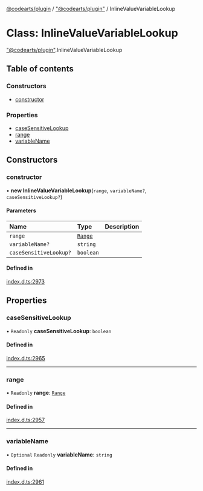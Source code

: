 [@codearts/plugin](../README.md) / ["@codearts/plugin"](../modules/_codearts_plugin_.md) / InlineValueVariableLookup

# Class: InlineValueVariableLookup

["@codearts/plugin"](../modules/_codearts_plugin_.md).InlineValueVariableLookup

## Table of contents

### Constructors

- [constructor](codearts_plugin_.InlineValueVariableLookup.md#constructor)

### Properties

- [caseSensitiveLookup](codearts_plugin_.InlineValueVariableLookup.md#casesensitivelookup)
- [range](codearts_plugin_.InlineValueVariableLookup.md#range)
- [variableName](codearts_plugin_.InlineValueVariableLookup.md#variablename)

## Constructors

### constructor

• **new InlineValueVariableLookup**(`range`, `variableName?`, `caseSensitiveLookup?`)

#### Parameters

| Name | Type | Description |
| :------ | :------ | :------ |
| `range` | [`Range`](codearts_plugin_.Range.md) |  |
| `variableName?` | `string` |  |
| `caseSensitiveLookup?` | `boolean` |  |

#### Defined in

[index.d.ts:2973](https://github.com/huaweicloud/cloudide-plugin-api/blob/84e382d/index.d.ts#L2973)

## Properties

### caseSensitiveLookup

• `Readonly` **caseSensitiveLookup**: `boolean`

#### Defined in

[index.d.ts:2965](https://github.com/huaweicloud/cloudide-plugin-api/blob/84e382d/index.d.ts#L2965)

___

### range

• `Readonly` **range**: [`Range`](codearts_plugin_.Range.md)

#### Defined in

[index.d.ts:2957](https://github.com/huaweicloud/cloudide-plugin-api/blob/84e382d/index.d.ts#L2957)

___

### variableName

• `Optional` `Readonly` **variableName**: `string`

#### Defined in

[index.d.ts:2961](https://github.com/huaweicloud/cloudide-plugin-api/blob/84e382d/index.d.ts#L2961)
